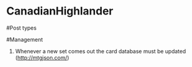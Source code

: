 # CanadianHighlander

#Post types

#Management
1) Whenever a new set comes out the card database must be updated (http://mtgjson.com/)
